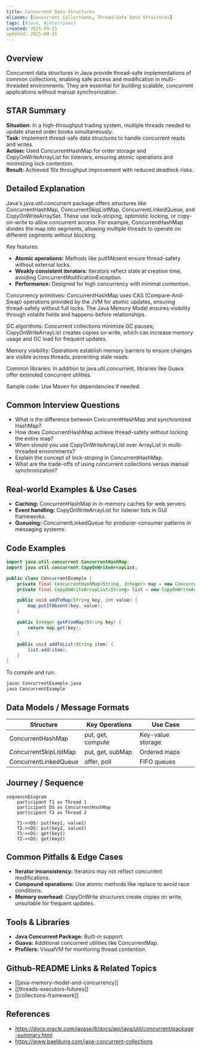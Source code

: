 ```yaml
---
title: Concurrent Data Structures
aliases: [Concurrent Collections, Thread-Safe Data Structures]
tags: [#java, #interviews]
created: 2025-09-25
updated: 2025-09-25
---
```


## Overview
Concurrent data structures in Java provide thread-safe implementations of common collections, enabling safe access and modification in multi-threaded environments. They are essential for building scalable, concurrent applications without manual synchronization.

## STAR Summary
**Situation:** In a high-throughput trading system, multiple threads needed to update shared order books simultaneously.  
**Task:** Implement thread-safe data structures to handle concurrent reads and writes.  
**Action:** Used ConcurrentHashMap for order storage and CopyOnWriteArrayList for listeners, ensuring atomic operations and minimizing lock contention.  
**Result:** Achieved 10x throughput improvement with reduced deadlock risks.

## Detailed Explanation
Java's java.util.concurrent package offers structures like ConcurrentHashMap, ConcurrentSkipListMap, ConcurrentLinkedQueue, and CopyOnWriteArraySet. These use lock-striping, optimistic locking, or copy-on-write to allow concurrent access. For example, ConcurrentHashMap divides the map into segments, allowing multiple threads to operate on different segments without blocking.

Key features:
- **Atomic operations:** Methods like putIfAbsent ensure thread-safety without external locks.
- **Weakly consistent iterators:** Iterators reflect state at creation time, avoiding ConcurrentModificationException.
- **Performance:** Designed for high concurrency with minimal contention.

Concurrency primitives: ConcurrentHashMap uses CAS (Compare-And-Swap) operations provided by the JVM for atomic updates, ensuring thread-safety without full locks. The Java Memory Model ensures visibility through volatile fields and happens-before relationships.

GC algorithms: Concurrent collections minimize GC pauses; CopyOnWriteArrayList creates copies on write, which can increase memory usage and GC load for frequent updates.

Memory visibility: Operations establish memory barriers to ensure changes are visible across threads, preventing stale reads.

Common libraries: In addition to java.util.concurrent, libraries like Guava offer extended concurrent utilities.

Sample code: Use Maven for dependencies if needed.

## Common Interview Questions
- What is the difference between ConcurrentHashMap and synchronized HashMap?
- How does ConcurrentHashMap achieve thread-safety without locking the entire map?
- When should you use CopyOnWriteArrayList over ArrayList in multi-threaded environments?
- Explain the concept of lock-striping in ConcurrentHashMap.
- What are the trade-offs of using concurrent collections versus manual synchronization?

## Real-world Examples & Use Cases
- **Caching:** ConcurrentHashMap in in-memory caches for web servers.
- **Event handling:** CopyOnWriteArrayList for listener lists in GUI frameworks.
- **Queueing:** ConcurrentLinkedQueue for producer-consumer patterns in messaging systems.

## Code Examples
```java
import java.util.concurrent.ConcurrentHashMap;
import java.util.concurrent.CopyOnWriteArrayList;

public class ConcurrentExample {
    private final ConcurrentHashMap<String, Integer> map = new ConcurrentHashMap<>();
    private final CopyOnWriteArrayList<String> list = new CopyOnWriteArrayList<>();

    public void addToMap(String key, int value) {
        map.putIfAbsent(key, value);
    }

    public Integer getFromMap(String key) {
        return map.get(key);
    }

    public void addToList(String item) {
        list.add(item);
    }
}
```

To compile and run:
```bash
javac ConcurrentExample.java
java ConcurrentExample
```

## Data Models / Message Formats
| Structure | Key Operations | Use Case |
|-----------|----------------|----------|
| ConcurrentHashMap | put, get, compute | Key-value storage |
| ConcurrentSkipListMap | put, get, subMap | Ordered maps |
| ConcurrentLinkedQueue | offer, poll | FIFO queues |

## Journey / Sequence
```mermaid
sequenceDiagram
    participant T1 as Thread 1
    participant DS as ConcurrentHashMap
    participant T2 as Thread 2

    T1->>DS: put(key1, value1)
    T2->>DS: put(key2, value2)
    T1->>DS: get(key1)
    T2->>DS: get(key2)
```

## Common Pitfalls & Edge Cases
- **Iterator inconsistency:** Iterators may not reflect concurrent modifications.
- **Compound operations:** Use atomic methods like replace to avoid race conditions.
- **Memory overhead:** CopyOnWrite structures create copies on write, unsuitable for frequent updates.

## Tools & Libraries
- **Java Concurrent Package:** Built-in support.
- **Guava:** Additional concurrent utilities like ConcurrentMap.
- **Profilers:** VisualVM for monitoring thread contention.

## Github-README Links & Related Topics
- [[java-memory-model-and-concurrency]]
- [[threads-executors-futures]]
- [[collections-framework]]

## References
- https://docs.oracle.com/javase/8/docs/api/java/util/concurrent/package-summary.html
- https://www.baeldung.com/java-concurrent-collections